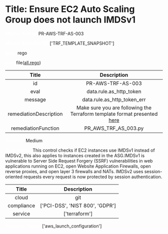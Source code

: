 



# Title: Ensure EC2 Auto Scaling Group does not launch IMDSv1


***<font color="white">Master Test Id:</font>*** PR-AWS-TRF-AS-003

***<font color="white">Master Snapshot Id:</font>*** ['TRF_TEMPLATE_SNAPSHOT']

***<font color="white">type:</font>*** rego

***<font color="white">rule:</font>*** file([all.rego])  
  
  
  
  

|Title|Description|
| :---: | :---: |
|id|PR-AWS-TRF-AS-003|
|eval|data.rule.as_http_token|
|message|data.rule.as_http_token_err|
|remediationDescription|Make sure you are following the Terraform template format presented <a href='https://registry.terraform.io/providers/hashicorp/aws/latest/docs/resources/launch_configuration' target='_blank'>here</a>|
|remediationFunction|PR_AWS_TRF_AS_003.py|


***<font color="white">Severity:</font>*** Medium

***<font color="white">Description:</font>*** This control checks if EC2 instances use IMDSv1 instead of IMDSv2, this also applies to instances created in the ASG.IMDSv1 is vulnerable to Server Side Request Forgery (SSRF) vulnerabilities in web applications running on EC2, open Website Application Firewalls, open reverse proxies, and open layer 3 firewalls and NATs. IMDSv2 uses session-oriented requests every request is now protected by session authentication.  
  
  

|Title|Description|
| :---: | :---: |
|cloud|git|
|compliance|['PCI-DSS', 'NIST 800', 'GDPR']|
|service|['terraform']|


***<font color="white">Resource Types:</font>*** ['aws_launch_configuration']


[all.rego]: https://github.com/prancer-io/prancer-compliance-test/tree/master/aws/terraform/all.rego
